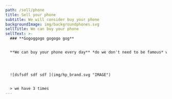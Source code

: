 ```yaml
---
path: /sell/phone
title: Sell your phone
subtitle: We will consider buy your phone
backgroundImage: img/backgroundphones.svg
sellTitle: We can buy your phone
sellText: >-
  ### **Gogoggogo gogogo gog**


  **We can buy your phone every day** *do we don't need to be famous* we can consider why and why not to be there is a question `dfsf\ sdf sd sf`




  ![dsfsdf sdf sdf ](img/hp_brand.svg "IMAGE")


  > we have 3 times
---
```

